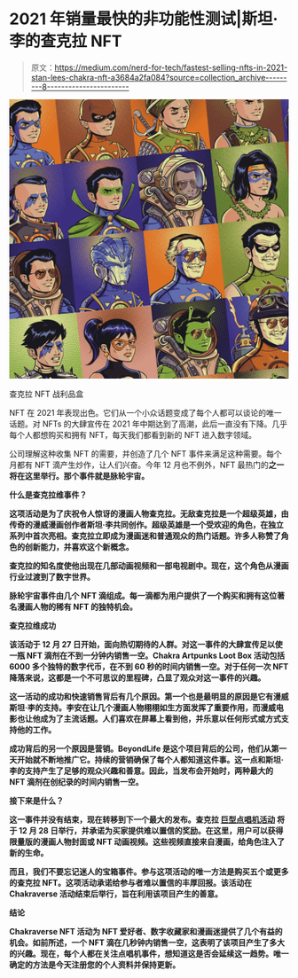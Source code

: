 # 2021 年销量最快的非功能性测试|斯坦·李的查克拉 NFT

> 原文：<https://medium.com/nerd-for-tech/fastest-selling-nfts-in-2021-stan-lees-chakra-nft-a3684a2fa084?source=collection_archive---------8----------------------->

![](img/11febb4f7aaf889ffd1d67bb9b0795c9.png)

查克拉 NFT 战利品盒

NFT 在 2021 年表现出色。它们从一个小众话题变成了每个人都可以谈论的唯一话题。对 NFTs 的大肆宣传在 2021 年中期达到了高潮，此后一直没有下降。几乎每个人都想购买和拥有 NFT，每天我们都看到新的 NFT 进入数字领域。

公司理解这种收集 NFT 的需要，并创造了几个 NFT 事件来满足这种需要。每个月都有 NFT 滴产生炒作，让人们兴奋。今年 12 月也不例外，NFT 最热门的[](https://chakra.beyondlife.club/?fsz=home)**之一将在这里举行。那个事件就是脉轮宇宙。**

****什么是查克拉维事件？****

**这项活动是为了庆祝令人惊讶的漫画人物查克拉。无敌查克拉是一个超级英雄，由传奇的漫威漫画创作者斯坦·李共同创作。超级英雄是一个受欢迎的角色，在独立系列中首次亮相。查克拉立即成为漫画迷和普通观众的热门话题。许多人称赞了角色的创新能力，并喜欢这个新概念。**

**查克拉的知名度使他出现在几部动画视频和一部电视剧中。现在，这个角色从漫画行业过渡到了数字世界。**

**脉轮宇宙事件由几个 NFT 滴组成。每一滴都为用户提供了一个购买和拥有这位著名漫画人物的稀有 NFT 的独特机会。**

****查克拉维成功****

**该活动于 12 月 27 日开始，面向热切期待的人群。对这一事件的大肆宣传足以使一瓶 NFT 滴剂在不到一分钟内销售一空。Chakra Artpunks Loot Box 活动包括 6000 多个独特的数字代币，在不到 60 秒的时间内销售一空。对于任何一次 NFT 降落来说，这都是一个不可思议的里程碑，凸显了观众对这一事件的兴趣。**

**这一活动的成功和快速销售背后有几个原因。第一个也是最明显的原因是它有漫威斯坦·李的支持。李安在让几个漫画人物栩栩如生方面发挥了重要作用，而漫威电影也让他成为了主流话题。人们喜欢在屏幕上看到他，并乐意以任何形式或方式支持他的工作。**

**成功背后的另一个原因是营销。BeyondLife 是这个项目背后的公司，他们从第一天开始就不断地推广它。持续的营销确保了每个人都知道这件事。这一点和斯坦·李的支持产生了足够的观众兴趣和善意。因此，当发布会开始时，两种最大的 NFT 滴剂在创纪录的时间内销售一空。**

****接下来是什么？****

**这一事件并没有结束，现在转移到下一个最大的发布。查克拉 [**巨型点唱机活动**](https://accounts.beyondlife.club/signup?fsz=home) 将于 12 月 28 日举行，并承诺为买家提供难以置信的奖励。在这里，用户可以获得限量版的漫画人物封面或 NFT 动画视频。这些视频直接来自漫画，给角色注入了新的生命。**

**而且，我们不要忘记迷人的宝箱事件。参与这项活动的唯一方法是购买五个或更多的查克拉 NFT。这项活动承诺给参与者难以置信的丰厚回报。该活动在 Chakraverse 活动结束后举行，旨在利用该项目产生的善意。**

****结论****

**Chakraverse NFT 活动为 NFT 爱好者、数字收藏家和漫画迷提供了几个有益的机会。如前所述，一个 NFT 滴在几秒钟内销售一空，这表明了该项目产生了多大的兴趣。现在，每个人都在关注点唱机事件，想知道这是否会延续这一趋势。唯一确定的方法是今天注册您的个人资料并保持更新。**